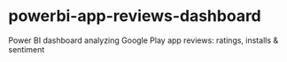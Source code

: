 # powerbi-app-reviews-dashboard
Power BI dashboard analyzing Google Play app reviews: ratings, installs &amp; sentiment
